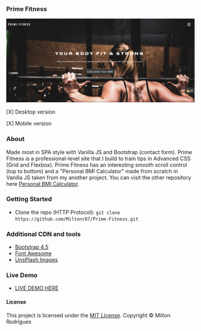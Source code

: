 ### Prime Fitness

![Screen Shot](https://github.com/Miltonr87/Prime-Fitness/blob/main/primefitness.png)

[X] Desktop version

[X] Mobile version

### About

Made most in SPA style with Vanilla JS and Bootstrap (contact form). Prime Fitness is a professional-level site that I build to train tips in Advanced CSS (Grid and Flexbox). Prime Fitness has an interesting smooth scroll control (top to bottom) and a "Personal BMI Calculator" made from scratch in Vanilla JS taken from my another project. You can visit the other repository here [Personal BMI Calculator](https://github.com/Miltonr87/Personal-BMI-Calculator).

### Getting Started

- Clone the repo (HTTP Protocol): ```git clone https://github.com/Miltonr87/Prime-Fitness.git```

### Additional CDN and tools
- [Bootstrap 4.5](https://getbootstrap.com/)
- [Font Awesome](https://fontawesome.com/)
- [UnsPlash Images](https://unsplash.com/)

### Live Demo 

- [LIVE DEMO HERE](https://miltonr87.github.io/Prime-Fitness/)

#### License

This project is licensed under the [MIT License](https://magno.mit-license.org/2018). Copyright © Milton Rodrigues

